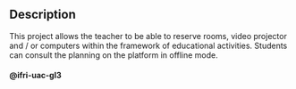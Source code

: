 ## Description

This project allows the teacher to be able to reserve rooms, video projector and / or computers within the framework of educational activities. Students can consult the planning on the platform in offline mode.

#### @ifri-uac-gl3
